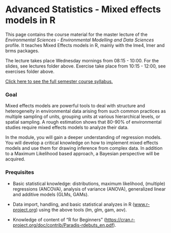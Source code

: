 # Advanced Statistics - Mixed effects models in R

This page contains the course material for the master lecture of the *Environmental Sciences - Environmental Modelling and Data Sciences* profile. It teaches Mixed Effects models in R, mainly with the lme4, lmer and brms packages. 

The lecture takes place Wednesday mornings from 08:15 - 10:00. For the slides, see lectures folder above.
Exercise take place from 10:15 - 12:00, see exercises folder above. 

[Click here to see the full semester course syllabus.](syllabus/syllabus_outline.pdf)

### Goal

Mixed effects models are powerful tools to deal with structure and heterogeneity in environmental data arising from such common practices as multiple sampling of units, grouping units at various hierarchical levels, or spatial sampling. A rough estimation shows that 80-90% of environmental studies require mixed effects models to analyze their data.

In the module, you will gain a deeper understanding of regression models. You will develop a critical knowledge on how to implement mixed effects models and use them for drawing inference from complex data. In addition to a Maximum Likelihood based approach, a Bayesian perspective will be acquired.

### Prequisites

- Basic statistical knowledge: distributions, maximum likelihood, (multiple) regressions (ANCOVA), analysis of variance (ANOVA), generalized linear and additive models (GLMs, GAMs).

- Data import, handling, and basic statistical analyzes in R (www.r-project.org) using the above tools (lm, glm, gam, aov).

- Knowledge of content of “R for Beginners” (https://cran.r-project.org/doc/contrib/Paradis-rdebuts_en.pdf).